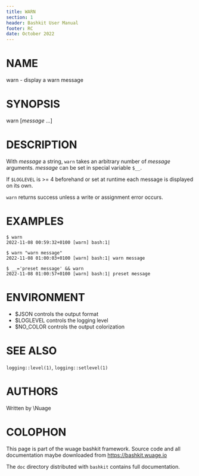 ```yaml
---
title: WARN
section: 1
header: Bashkit User Manual
footer: RC
date: October 2022
---
```


# NAME

warn - display a warn message

# SYNOPSIS

warn [*message* ...]

# DESCRIPTION

With *message* a string, `warn` takes an arbitrary number of *message*
arguments.
*message* can be set in special variable `$__`.

If `$LOGLEVEL` is >= 4 beforehand or set at runtime each message
is displayed on its own.

`warn` returns success unless a write or assignment error occurs.

# EXAMPLES

    $ warn
    2022-11-08 00:59:32+0100 [warn] bash:1|

    $ warn "warn message"
    2022-11-08 01:00:03+0100 [warn] bash:1| warn message

    $ __='preset message' && warn
    2022-11-08 01:00:57+0100 [warn] bash:1| preset message

# ENVIRONMENT

- $JSON controls the output format
- $LOGLEVEL controls the logging level
- $NO_COLOR controls the output colorization

# SEE ALSO

`logging::level(1)`, `logging::setlevel(1)`

# AUTHORS
Written by \\Nuage

# COLOPHON
This page is part of the wuage bashkit framework. Source code and all
documentation maybe downloaded from <https://bashkit.wuage.io>

The `doc` directory distributed with `bashkit` contains full documentation.
